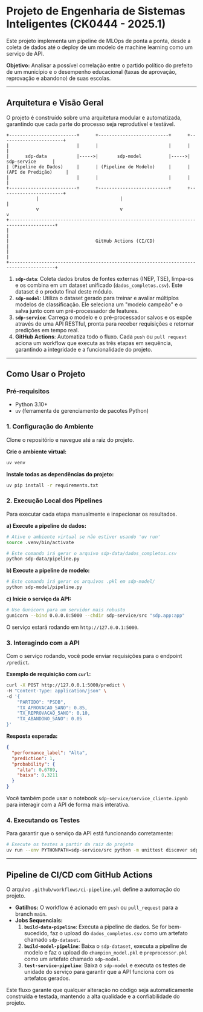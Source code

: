 # Projeto de Engenharia de Sistemas Inteligentes (CK0444 - 2025.1)

Este projeto implementa um pipeline de MLOps de ponta a ponta, desde a coleta de dados até o deploy de um modelo de machine learning como um serviço de API.

**Objetivo:** Analisar a possível correlação entre o partido político do prefeito de um município e o desempenho educacional (taxas de aprovação, reprovação e abandono) de suas escolas.

---

## Arquitetura e Visão Geral

O projeto é construído sobre uma arquitetura modular e automatizada, garantindo que cada parte do processo seja reprodutível e testável.

```
+-------------------------+      +--------------------------+      +-----------------------+
|                         |      |                          |      |                       |
|      sdp-data           |----->|       sdp-model          |----->|      sdp-service      |
| (Pipeline de Dados)     |      | (Pipeline de Modelo)     |      | (API de Predição)     |
|                         |      |                          |      |                       |
+-------------------------+      +--------------------------+      +-----------------------+
           |                              |                               |
           v                              v                               v
+---------------------------------------------------------------------------------------+
|                                                                                       |
|                                GitHub Actions (CI/CD)                                 |
|                                                                                       |
+---------------------------------------------------------------------------------------+
```

1.  **`sdp-data`**: Coleta dados brutos de fontes externas (INEP, TSE), limpa-os e os combina em um dataset unificado (`dados_completos.csv`). Este dataset é o produto final deste módulo.
2.  **`sdp-model`**: Utiliza o dataset gerado para treinar e avaliar múltiplos modelos de classificação. Ele seleciona um "modelo campeão" e o salva junto com um pré-processador de features.
3.  **`sdp-service`**: Carrega o modelo e o pré-processador salvos e os expõe através de uma API RESTful, pronta para receber requisições e retornar predições em tempo real.
4.  **GitHub Actions**: Automatiza todo o fluxo. Cada `push` ou `pull request` aciona um workflow que executa as três etapas em sequência, garantindo a integridade e a funcionalidade do projeto.

---

## Como Usar o Projeto

### Pré-requisitos
- Python 3.10+
- `uv` (ferramenta de gerenciamento de pacotes Python)

### 1. Configuração do Ambiente
Clone o repositório e navegue até a raiz do projeto.

**Crie o ambiente virtual:**
```bash
uv venv
```

**Instale todas as dependências do projeto:**
```bash
uv pip install -r requirements.txt
```

### 2. Execução Local dos Pipelines
Para executar cada etapa manualmente e inspecionar os resultados.

**a) Execute a pipeline de dados:**
```bash
# Ative o ambiente virtual se não estiver usando 'uv run'
source .venv/bin/activate 

# Este comando irá gerar o arquivo sdp-data/dados_completos.csv
python sdp-data/pipeline.py
```

**b) Execute a pipeline de modelo:**
```bash
# Este comando irá gerar os arquivos .pkl em sdp-model/
python sdp-model/pipeline.py
```

**c) Inicie o serviço da API:**
```bash
# Use Gunicorn para um servidor mais robusto
gunicorn --bind 0.0.0.0:5000 --chdir sdp-service/src "sdp.app:app"
```
O serviço estará rodando em `http://127.0.0.1:5000`.

### 3. Interagindo com a API
Com o serviço rodando, você pode enviar requisições para o endpoint `/predict`.

**Exemplo de requisição com `curl`:**
```bash
curl -X POST http://127.0.0.1:5000/predict \
-H "Content-Type: application/json" \
-d '{
    "PARTIDO": "PSDB",
    "TX_APROVACAO_5ANO": 0.85,
    "TX_REPROVACAO_5ANO": 0.10,
    "TX_ABANDONO_5ANO": 0.05
}'
```

**Resposta esperada:**
```json
{
  "performance_label": "Alta",
  "prediction": 1,
  "probability": {
    "alta": 0.6789,
    "baixa": 0.3211
  }
}
```
Você também pode usar o notebook `sdp-service/service_cliente.ipynb` para interagir com a API de forma mais interativa.

### 4. Executando os Testes
Para garantir que o serviço da API está funcionando corretamente:
```bash
# Execute os testes a partir da raiz do projeto
uv run --env PYTHONPATH=sdp-service/src python -m unittest discover sdp-service/tests
```

---

## Pipeline de CI/CD com GitHub Actions

O arquivo `.github/workflows/ci-pipeline.yml` define a automação do projeto.

- **Gatilhos:** O workflow é acionado em `push` ou `pull_request` para a branch `main`.
- **Jobs Sequenciais:**
    1.  **`build-data-pipeline`**: Executa a pipeline de dados. Se for bem-sucedido, faz o upload do `dados_completos.csv` como um artefato chamado `sdp-dataset`.
    2.  **`build-model-pipeline`**: Baixa o `sdp-dataset`, executa a pipeline de modelo e faz o upload do `champion_model.pkl` e `preprocessor.pkl` como um artefato chamado `sdp-model`.
    3.  **`test-service-pipeline`**: Baixa o `sdp-model` e executa os testes de unidade do serviço para garantir que a API funciona com os artefatos gerados.

Este fluxo garante que qualquer alteração no código seja automaticamente construída e testada, mantendo a alta qualidade e a confiabilidade do projeto.